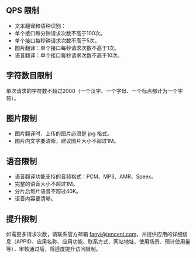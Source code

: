 ## QPS 限制
- 文本翻译和语种识别：
 - 单个接口每分钟请求次数不高于100次。
 - 单个接口每秒钟请求次数不高于5次。
- 图片翻译：单个接口每秒请求次数不高于1次。
- 语音翻译：单个接口每秒请求次数不高于10次。

## 字符数目限制
单次请求的字符数不超过2000（一个汉字、一个字母、一个标点都计为一个字符）。

## 图片限制
- 图片翻译时，上传的图片必须是 jpg 格式。
- 图片内文字要清晰，建议图片大小不超过1M。

## 语音限制
- 语音翻译功能支持的音频格式：PCM、MP3、AMR、Speex。
- 完整的语音大小不超过1M。
- 分片后每片语音不超过40K。
- 语音内容要清晰。

## 提升限制
如需更多请求次数，请联系官方邮箱 fanyi@tencent.com，并提供应用的详细信息（APPID、应用名称、应用功能、联系方式、网站地址、使用场景、预计使用量等），审核通过后，将适度提升访问限制。
